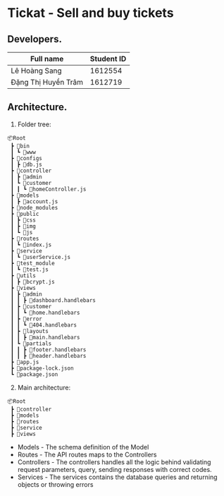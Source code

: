 # Tickat - Sell and buy tickets

## Developers.
|Full name                       | Student ID    |
|--------------------------------|---------------|
|Lê Hoàng Sang                   |1612554        |
|Đặng Thị Huyền Trâm             |1612719        |

## Architecture.
1. Folder tree:

```
📦Root
 ┣ 📂bin
 ┃ ┗ 📜www
 ┣ 📂configs
 ┃ ┣ 📜db.js
 ┣ 📂controller
 ┃ ┣ 📂admin
 ┃ ┗ 📂customer
 ┃ ┃ ┗ 📜homeController.js
 ┣ 📂models
 ┃ ┣ 📜account.js
 ┣ 📂node_modules
 ┣ 📂public
 ┃ ┣ 📂css
 ┃ ┣ 📂img
 ┃ ┗ 📂js
 ┣ 📂routes
 ┃ ┗ 📜index.js
 ┣ 📂service
 ┃ ┗ 📜userService.js
 ┣ 📂test_module
 ┃ ┗ 📜test.js
 ┣ 📂utils
 ┃ ┣ 📜bcrypt.js
 ┣ 📂views
 ┃ ┣ 📂admin
 ┃ ┃ ┣ 📜dashboard.handlebars
 ┃ ┣ 📂customer
 ┃ ┃ ┗ 📜home.handlebars
 ┃ ┣ 📂error
 ┃ ┃ ┗ 📜404.handlebars
 ┃ ┣ 📂layouts
 ┃ ┃ ┣ 📜main.handlebars
 ┃ ┗ 📂partials
 ┃ ┃ ┣ 📜footer.handlebars
 ┃ ┃ ┣ 📜header.handlebars
 ┣ 📜app.js
 ┣ 📜package-lock.json
 ┗ 📜package.json

```

2. Main architecture:

```
📦Root
 ┣ 📂controller
 ┣ 📂models
 ┣ 📂routes
 ┣ 📂service
 ┣ 📂views

```
* Models - The schema definition of the Model
* Routes - The API routes maps to the Controllers
* Controllers - The controllers handles all the logic behind validating request parameters, query, sending responses with correct codes.
* Services - The services contains the database queries and returning objects or throwing errors